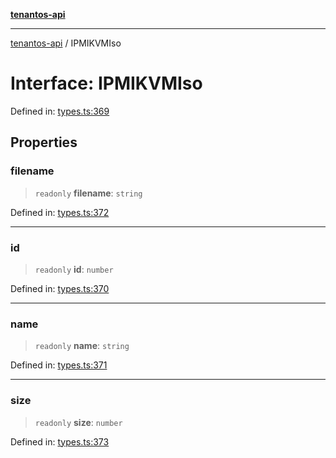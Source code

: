 [**tenantos-api**](../README.md)

***

[tenantos-api](../globals.md) / IPMIKVMIso

# Interface: IPMIKVMIso

Defined in: [types.ts:369](https://github.com/shadmanZero/tenantos-api/blob/5456fdea44f46a63455944d4982f5327cbeb3156/src/types.ts#L369)

## Properties

### filename

> `readonly` **filename**: `string`

Defined in: [types.ts:372](https://github.com/shadmanZero/tenantos-api/blob/5456fdea44f46a63455944d4982f5327cbeb3156/src/types.ts#L372)

***

### id

> `readonly` **id**: `number`

Defined in: [types.ts:370](https://github.com/shadmanZero/tenantos-api/blob/5456fdea44f46a63455944d4982f5327cbeb3156/src/types.ts#L370)

***

### name

> `readonly` **name**: `string`

Defined in: [types.ts:371](https://github.com/shadmanZero/tenantos-api/blob/5456fdea44f46a63455944d4982f5327cbeb3156/src/types.ts#L371)

***

### size

> `readonly` **size**: `number`

Defined in: [types.ts:373](https://github.com/shadmanZero/tenantos-api/blob/5456fdea44f46a63455944d4982f5327cbeb3156/src/types.ts#L373)
